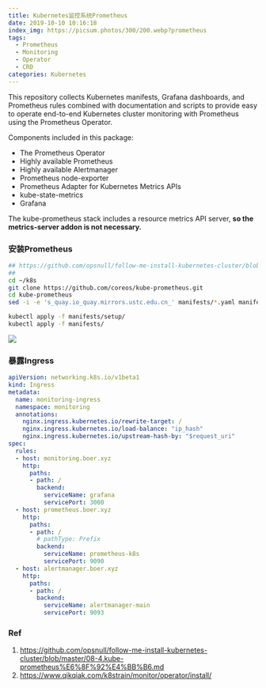 ```yaml
---
title: Kubernetes监控系统Prometheus
date: 2019-10-10 10:16:18
index_img: https://picsum.photos/300/200.webp?prometheus
tags:
  - Prometheus
  - Monitoring
  - Operator
  - CRD
categories: Kubernetes
---
```

This repository collects Kubernetes manifests, Grafana dashboards, and Prometheus rules combined with documentation and scripts to provide easy to operate end-to-end Kubernetes cluster monitoring with Prometheus using the Prometheus Operator.

<!-- more -->

Components included in this package:
- The Prometheus Operator
- Highly available Prometheus
- Highly available Alertmanager
- Prometheus node-exporter
- Prometheus Adapter for Kubernetes Metrics APIs
- kube-state-metrics
- Grafana

The kube-prometheus stack includes a resource metrics API server, **so the metrics-server addon is not necessary.**

### 安装Prometheus
```bash
## https://github.com/opsnull/follow-me-install-kubernetes-cluster/blob/master/08-4.kube-prometheus%E6%8F%92%E4%BB%B6.md
## 
cd ~/k8s
git clone https://github.com/coreos/kube-prometheus.git
cd kube-prometheus
sed -i -e 's_quay.io_quay.mirrors.ustc.edu.cn_' manifests/*.yaml manifests/setup/*.yaml # quay.mirrors.ustc.edu.cn源

kubectl apply -f manifests/setup/
kubectl apply -f manifests/
```

![](https://for-boer-blog.oss-cn-beijing.aliyuncs.com/altermanager_groupby.jpg?x-oss-process=style/blog-img-watermark)

### 暴露Ingress
```yaml
apiVersion: networking.k8s.io/v1beta1
kind: Ingress
metadata:
  name: monitoring-ingress
  namespace: monitoring
  annotations:
    nginx.ingress.kubernetes.io/rewrite-target: /
    nginx.ingress.kubernetes.io/load-balance: "ip_hash"
    nginx.ingress.kubernetes.io/upstream-hash-by: "$request_uri"
spec:
  rules:
  - host: monitoring.boer.xyz
    http:
      paths:
      - path: /
        backend:
          serviceName: grafana
          servicePort: 3000
  - host: prometheus.boer.xyz
    http:
      paths:
      - path: /
        # pathType: Prefix
        backend:
          serviceName: prometheus-k8s
          servicePort: 9090
  - host: alertmanager.boer.xyz
    http:
      paths:
      - path: /
        backend:
          serviceName: alertmanager-main
          servicePort: 9093
```

### Ref
1. https://github.com/opsnull/follow-me-install-kubernetes-cluster/blob/master/08-4.kube-prometheus%E6%8F%92%E4%BB%B6.md
2. https://www.qikqiak.com/k8strain/monitor/operator/install/